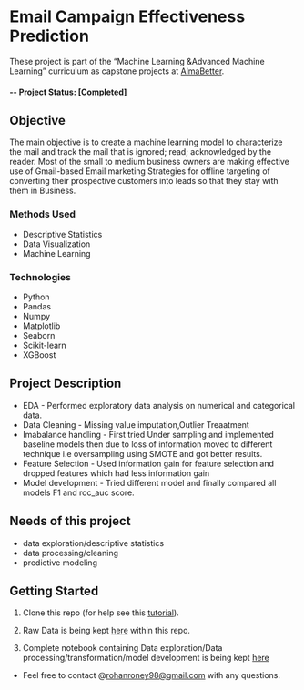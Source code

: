 # Email Campaign Effectiveness Prediction
These project is part of the “Machine Learning &Advanced Machine Learning” curriculum as capstone projects at [AlmaBetter](https://www.almabetter.com/). 

#### -- Project Status: [Completed]

## Objective<br>
The main objective is to create a machine learning model to characterize the mail and track the mail that is ignored; read; acknowledged by the reader. 
Most of the small to medium business owners are making effective use of Gmail-based Email marketing Strategies for offline targeting of converting their
prospective customers into leads so that they stay with them in Business.



### Methods Used
* Descriptive Statistics
* Data Visualization
* Machine Learning


### Technologies
* Python
* Pandas
* Numpy
* Matplotlib
* Seaborn
* Scikit-learn
* XGBoost


## Project Description
* EDA - Performed exploratory data analysis on numerical and categorical data.
* Data Cleaning - Missing value imputation,Outlier Treaatment
* Imabalance handling - First tried Under sampling and implemented baseline models then due to loss of information moved to different technique i.e oversampling using SMOTE and got better results.
* Feature Selection - Used information gain for feature selection and dropped features which had less information gain
* Model development - Tried different model and finally compared all models F1 and roc_auc score.


## Needs of this project

- data exploration/descriptive statistics
- data processing/cleaning
- predictive modeling

## Getting Started

1. Clone this repo (for help see this [tutorial](https://help.github.com/articles/cloning-a-repository/)).
2. Raw Data is being kept [here](https://github.com/Harsh1091996/Email_Campaign_Effectiveness_Prediction/blob/main/data_email_campaign.csv) within this repo.
    
3. Complete notebook containing Data exploration/Data processing/transformation/model development is being kept [here](https://github.com/Harsh1091996/Email_Campaign_Effectiveness_Prediction/blob/main/Team_3_Email_Campaign_Effectiveness_Prediction.ipynb)
 


* Feel free to contact @rohanroney98@gmail.com with any questions.
